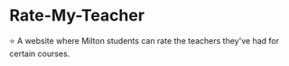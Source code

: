 # Rate-My-Teacher
⭐️ A website where Milton students can rate the teachers they've had for certain courses. 
